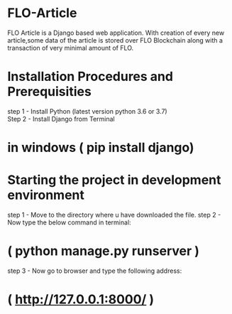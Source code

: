 # FLO-Article
FLO Article is a Django based web application.
With creation of every new article,some data of the article is stored over FLO Blockchain along with a transaction of very minimal amount of FLO.
# Installation Procedures and Prerequisities
step 1 - Install Python (latest version python 3.6 or 3.7)                                                                                  
Step 2 - Install Django from Terminal
   # in windows ( pip install django)
   
# Starting the project in development environment
step 1 - Move to the directory where u have downloaded the file.
step 2 - Now type the below command in terminal:
   # ( python manage.py runserver )
step 3 - Now go to browser and type the following address:
   # ( http://127.0.0.1:8000/ )

